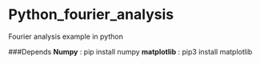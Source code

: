 # Python_fourier_analysis
Fourier analysis example in python

###Depends
**Numpy** :  pip install numpy
**matplotlib** :  pip3 install matplotlib
